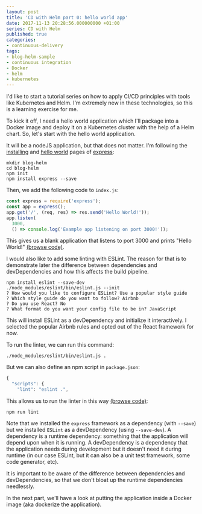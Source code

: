 ```yaml
---
layout: post
title: 'CD with Helm part 0: hello world app'
date: 2017-11-13 20:28:56.000000000 +01:00
series: CD with Helm
published: true
categories:
- continuous-delivery
tags:
- blog-helm-sample
- continuous integration
- Docker
- helm
- kubernetes
---
```


I'd like to start a tutorial series on how to apply CI/CD principles with tools like Kubernetes and Helm. I'm extremely new in these technologies, so this is a learning exercise for me.

<!--more-->

To kick it off, I need a hello world application which I'll package into a Docker image and deploy it on a Kubernetes cluster with the help of a Helm chart. So, let's start with the hello world application.

It will be a nodeJS application, but that does not matter. I'm following the <a href="https://expressjs.com/en/starter/installing.html" target="_blank" rel="noopener">installing</a> and <a href="https://expressjs.com/en/starter/hello-world.html" target="_blank" rel="noopener">hello world</a> pages of <a href="https://expressjs.com/" target="_blank" rel="noopener">express</a>:

```
mkdir blog-helm
cd blog-helm
npm init
npm install express --save
```

Then, we add the following code to <code>index.js</code>:

```javascript
const express = require('express');
const app = express();
app.get('/', (req, res) => res.send('Hello World!'));
app.listen(
  3000,
  () => console.log('Example app listening on port 3000!'));
```

This gives us a blank application that listens to port 3000 and prints "Hello World!" <a href="https://github.com/ngeor/blog-helm/tree/8efb8a2a74f57b1173a45ae56e371787da6787e4" target="_blank">(browse code)</a>.

I would also like to add some linting with ESLint. The reason for that is to demonstrate later the difference between dependencies and devDependencies and how this affects the build pipeline.

```
npm install eslint --save-dev
./node_modules/eslint/bin/eslint.js --init
? How would you like to configure ESLint? Use a popular style guide
? Which style guide do you want to follow? Airbnb
? Do you use React? No
? What format do you want your config file to be in? JavaScript
```

This will install ESLint as a devDependency and initialize it interactively. I selected the popular Airbnb rules and opted out of the React framework for now.

To run the linter, we can run this command:

```
./node_modules/eslint/bin/eslint.js .
```

But we can also define an npm script in <code>package.json</code>:

```javascript
{
  "scripts": {
    "lint": "eslint .",
```

This allows us to run the linter in this way <a href="https://github.com/ngeor/blog-helm/tree/f70b80c791167a2eef1c542951a00753b48a1671" target="_blank">(browse code)</a>:

```
npm run lint
```

Note that we installed the <code>express</code> framework as a dependency (with <code>--save</code>) but we installed <code>ESLint</code> as a devDependency (using <code>--save-dev</code>). A dependency is a runtime dependency: something that the application will depend upon when it is running. A devDependency is a dependency that the application needs during development but it doesn't need it during runtime (in our case ESLint, but it can also be a unit test framework, some code generator, etc).

It is important to be aware of the difference between dependencies and devDependencies, so that we don't bloat up the runtime dependencies needlessly.

In the next part, we'll have a look at putting the application inside a Docker image (aka dockerize the application).
